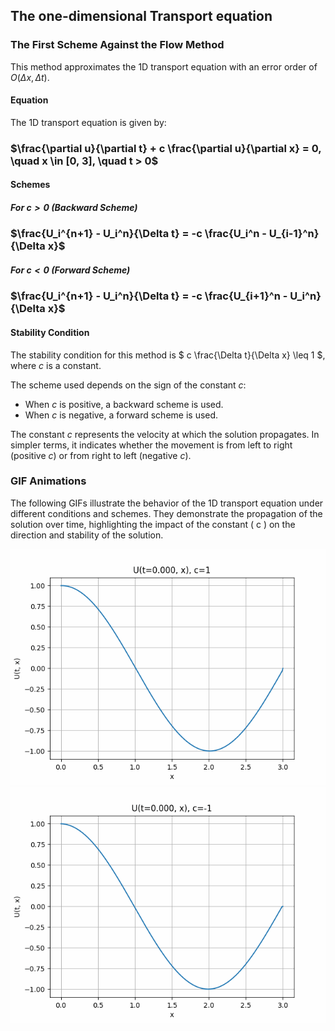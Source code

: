 ## The one-dimensional Transport equation

### The First Scheme Against the Flow Method

This method approximates the 1D transport equation with an error order of $` O(\Delta x, \Delta t) `$.

#### Equation

The 1D transport equation is given by:

### $`\frac{\partial u}{\partial t} + c \frac{\partial u}{\partial x} = 0, \quad x \in [0, 3], \quad t > 0`$

#### Schemes

##### For $` c > 0 `$ (Backward Scheme)

### $`\frac{U_i^{n+1} - U_i^n}{\Delta t} = -c \frac{U_i^n - U_{i-1}^n}{\Delta x}`$

##### For $` c < 0 `$ (Forward Scheme)

### $`\frac{U_i^{n+1} - U_i^n}{\Delta t} = -c \frac{U_{i+1}^n - U_i^n}{\Delta x}`$

#### Stability Condition

The stability condition for this method is $` c \frac{\Delta t}{\Delta x} \leq 1 `$, where $` c `$ is a constant.

The scheme used depends on the sign of the constant $` c `$:
- When $` c `$ is positive, a backward scheme is used.
- When $` c `$ is negative, a forward scheme is used.

The constant $` c `$ represents the velocity at which the solution propagates. In simpler terms, it indicates whether the movement is from left to right (positive $` c `$) or from right to left (negative $` c `$).

### GIF Animations

The following GIFs illustrate the behavior of the 1D transport equation under different conditions and schemes. They demonstrate the propagation of the solution over time, highlighting the impact of the constant \( c \) on the direction and stability of the solution.

![](https://github.com/Mukhammedali22/MCMPHYSPROCESS-Spring-2024/blob/main/Week5/HW5_2_backward.gif)
![](https://github.com/Mukhammedali22/MCMPHYSPROCESS-Spring-2024/blob/main/Week5/HW5_2_forward.gif)
